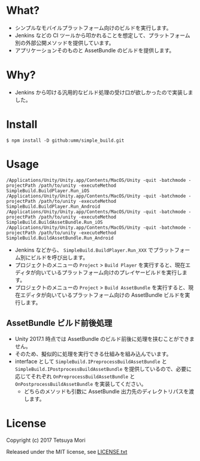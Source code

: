 # What?

* シンプルなモバイルプラットフォーム向けのビルドを実行します。
* Jenkins などの CI ツールから叩かれることを想定して、プラットフォーム別の外部公開メソッドを提供しています。
* アプリケーションそのものと AssetBundle のビルドを提供します。

# Why?

* Jenkins から叩ける汎用的なビルド処理の受け口が欲しかったので実装しました。

# Install

```shell
$ npm install -D github:umm/simple_build.git
```

# Usage

```shell
/Applications/Unity/Unity.app/Contents/MacOS/Unity -quit -batchmode -projectPath /path/to/unity -executeMethod SimpleBuild.BuildPlayer.Run_iOS
/Applications/Unity/Unity.app/Contents/MacOS/Unity -quit -batchmode -projectPath /path/to/unity -executeMethod SimpleBuild.BuildPlayer.Run_Android
/Applications/Unity/Unity.app/Contents/MacOS/Unity -quit -batchmode -projectPath /path/to/unity -executeMethod SimpleBuild.BuildAssetBundle.Run_iOS
/Applications/Unity/Unity.app/Contents/MacOS/Unity -quit -batchmode -projectPath /path/to/unity -executeMethod SimpleBuild.BuildAssetBundle.Run_Android
```

* Jenkins などから、 `SimpleBuild.BuildPlayer.Run_XXX` でプラットフォーム別にビルドを呼び出します。
* プロジェクトのメニューの `Project` &gt; `Build Player` を実行すると、現在エディタが向いているプラットフォーム向けのプレイヤービルドを実行します。
* プロジェクトのメニューの `Project` &gt; `Build AssetBundle` を実行すると、現在エディタが向いているプラットフォーム向けの AssetBundle ビルドを実行します。

## AssetBundle ビルド前後処理

* Unity 2017.1 時点では AssetBundle のビルド前後に処理を挟むことができません。
* そのため、擬似的に処理を実行できる仕組みを組み込んでいます。
* interface として `SimpleBuild.IPreprocessBuildAssetBundle` と `SimpleBuild.IPostprocessBuildAssetBundle` を提供しているので、必要に応じてそれぞれ `OnPreprocessBuildAssetBundle` と `OnPostprocessBuildAssetBundle` を実装してください。
  * どちらのメソッドも引数に AssetBundle 出力先のディレクトリパスを渡します。


# License

Copyright (c) 2017 Tetsuya Mori

Released under the MIT license, see [LICENSE.txt](LICENSE.txt)

